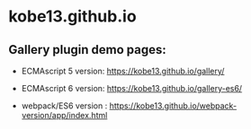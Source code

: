 # kobe13.github.io

## Gallery plugin demo pages:

- ECMAscript 5 version: https://kobe13.github.io/gallery/

- ECMAscript 6 version: https://kobe13.github.io/gallery-es6/

- webpack/ES6 version : https://kobe13.github.io/webpack-version/app/index.html

